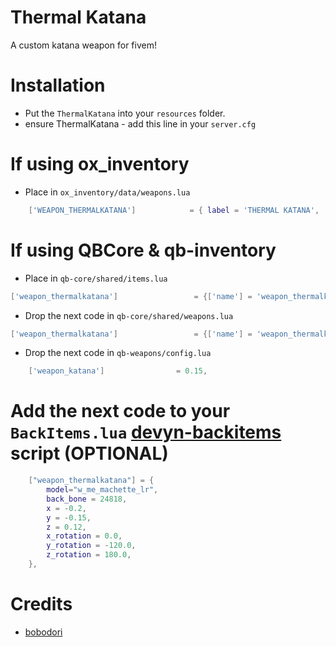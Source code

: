 
# Thermal Katana

A custom katana weapon for fivem!

# Installation

- Put the `ThermalKatana` into your `resources` folder.
- ensure ThermalKatana - add this line in your `server.cfg`

# If using ox_inventory

- Place in `ox_inventory/data/weapons.lua`
```lua
    ['WEAPON_THERMALKATANA'] 			= { label = 'THERMAL KATANA', 		    weight = 1000,	durability = 0.0,	},      		
```

# If using QBCore & qb-inventory

- Place in `qb-core/shared/items.lua`
```lua
['weapon_thermalkatana'] 				 = {['name'] = 'weapon_thermalkatana', 	 		  	['label'] = 'Thermal Katana', 					['weight'] = 13000, 	['type'] = 'weapon', 	['ammotype'] = nil,						['image'] = 'thermalkatana.png', 							['unique'] = true, 		['useable'] = false,["created"] = nil,	['description'] = 'A flame embedded katana filled with the fires from the hell !'},
```
- Drop the next code in `qb-core/shared/weapons.lua`
```lua
['weapon_thermalkatana'] 				 = {['name'] = 'weapon_thermalkatana', 			['label'] = 'thermalKatana', 				['ammotype'] = nil,	['damagereason'] = 'Knifed / Stabbed / Eviscerated'},
```
- Drop the next code in `qb-weapons/config.lua`
```lua
    ['weapon_katana'] 	             = 0.15,
```
# Add the next code to your `BackItems.lua` [devyn-backitems](https://github.com/devin-monro/devyn-backitems) script (OPTIONAL)
```lua
    ["weapon_thermalkatana"] = {
        model="w_me_machette_lr",
        back_bone = 24818,
        x = -0.2,
        y = -0.15,
        z = 0.12,
        x_rotation = 0.0,
        y_rotation = -120.0,
        z_rotation = 180.0,
    },
```
# Credits
- [bobodori](https://www.gta5-mods.com/users/bobodori) 